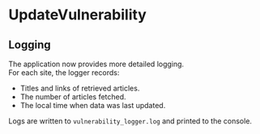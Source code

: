 # UpdateVulnerability

## Logging

The application now provides more detailed logging.  
For each site, the logger records:

* Titles and links of retrieved articles.
* The number of articles fetched.
* The local time when data was last updated.

Logs are written to `vulnerability_logger.log` and printed to the console.
